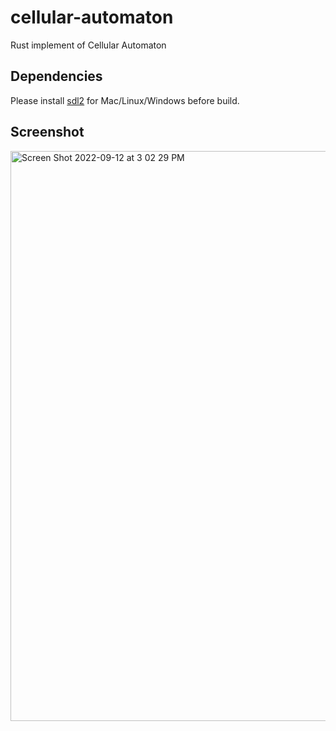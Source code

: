 # cellular-automaton
Rust implement of Cellular Automaton

## Dependencies
Please install [sdl2](https://github.com/Rust-SDL2/rust-sdl2) for Mac/Linux/Windows before build.

## Screenshot
<img width="912" alt="Screen Shot 2022-09-12 at 3 02 29 PM" src="https://user-images.githubusercontent.com/63455223/189594088-f55b26c5-3a8e-42da-a742-e12283ab0c9f.png">
